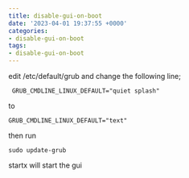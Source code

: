 ```yaml
---
title: disable-gui-on-boot
date: '2023-04-01 19:37:55 +0000'
categories:
- disable-gui-on-boot
tags:
- disable-gui-on-boot
---
```



edit /etc/default/grub and change the following line;

` GRUB_CMDLINE_LINUX_DEFAULT="quiet splash"`

to

`GRUB_CMDLINE_LINUX_DEFAULT="text"`

then run

`sudo update-grub`

startx will start the gui